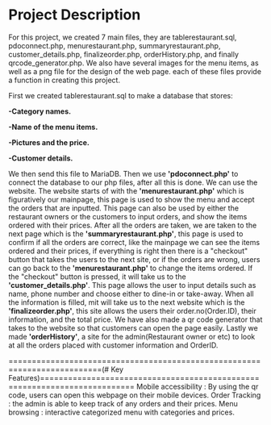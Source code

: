 # Project Description

For this project, we created 7 main files, they are tablerestaurant.sql, pdoconnect.php, menurestaurant.php, summaryrestaurant.php, customer_details.php, finalizeorder.php, orderHistory.php, and finally qrcode_generator.php. We also have several images for the menu items, as well as a png file for the design of the web page. each of these files provide a function in creating this project.

First we created tablerestaurant.sql to make a database that stores:

  **-Category names.**
  
  **-Name of the menu items.**
  
  **-Pictures and the price.**
  
  **-Customer details.**

  
We then send this file to MariaDB. Then we use **'pdoconnect.php'** to connect the database to our php files, after all this is done. We can use the website.
The website starts of with the **'menurestaurant.php'** which is figuratively our mainpage, this page is used to show the menu and accept the orders that are inputted. This page can also be used by either the restaurant owners or the customers to input orders, and show the items ordered with their prices. After all the orders are taken, we are taken to the next page which is the **'summaryrestaurant.php'**, this page is used to confirm if all the orders are correct, like the mainpage we can see the items ordered and their prices, if everything is right then there is a "checkout" button that takes the users to the next site, or if the orders are wrong, users can go back to the **'menurestaurant.php'** to change the items ordered. If the "checkout" button is pressed, it will take us to the **'customer_details.php'**. This page allows the user to input details such as name, phone number and choose either to dine-in or take-away. When all the information is filled, mit will take us to the next website which is the **'finalizeorder.php'**, this site allows the users their order.no(Order.ID), their information, and the total price. We have also made a qr code generator that takes to the website so that customers can open the page easily. Lastly we made **'orderHistory'**, a site for the admin(Restaurant owner or etc) to look at all the orders placed with customer information and OrderID.

==========================================================================(# Key Features)==========================================================================
Mobile accessibility : By using the qr code, users can open this webpage on their mobile devices.
Order Tracking : the admin is able to keep track of any orders and their prices.
Menu browsing : interactive categorized menu with categories and prices.
